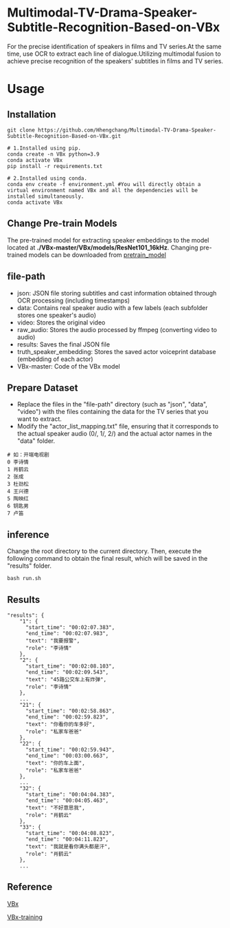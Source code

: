 # Multimodal-TV-Drama-Speaker-Subtitle-Recognition-Based-on-VBx
For the precise identification of speakers in films and TV series.At the same time, use OCR to extract each line of dialogue.Utilizing multimodal fusion to achieve precise recognition of the speakers' subtitles in films and TV series.

# Usage
## Installation
```
git clone https://github.com/Hhengchang/Multimodal-TV-Drama-Speaker-Subtitle-Recognition-Based-on-VBx.git

# 1.Installed using pip.
conda create -n VBx python=3.9
conda activate VBx
pip install -r requirements.txt

# 2.Installed using conda.
conda env create -f environment.yml #You will directly obtain a virtual environment named VBx and all the dependencies will be installed simultaneously.
conda activate VBx
```
## Change Pre-train Models
The pre-trained model for extracting speaker embeddings to the model located at **./VBx-master/VBx/models/ResNet101_16kHz**. Changing pre-trained models can be downloaded from [pretrain_model](https://github.com/wenet-e2e/wespeaker/blob/master/docs/pretrained.md) 
## file-path
- json: JSON file storing subtitles and cast information obtained through OCR processing (including timestamps)
- data: Contains real speaker audio with a few labels (each subfolder stores one speaker's audio)
- video: Stores the original video
- raw_audio: Stores the audio processed by ffmpeg (converting video to audio)
- results: Saves the final JSON file
- truth_speaker_embedding: Stores the saved actor voiceprint database (embedding of each actor)
- VBx-master: Code of the VBx model
## Prepare Dataset
- Replace the files in the "file-path" directory (such as "json", "data", "video") with the files containing the data for the TV series that you want to extract.
- Modify the "actor_list_mapping.txt" file, ensuring that it corresponds to the actual speaker audio (0/, 1/, 2/) and the actual actor names in the "data" folder.
```
# 如：开端电视剧
0 李诗情			
1 肖鹤云			
2 张成			
3 杜劲松			
4 王兴德 			
5 陶映红			
6 钥匙男			
7 卢笛	
```
## inference
Change the root directory to the current directory. Then, execute the following command to obtain the final result, which will be saved in the "results" folder.
```
bash run.sh
```
## Results
```
"results": {
    "1": {
      "start_time": "00:02:07.383",
      "end_time": "00:02:07.983",
      "text": "我要报警",
      "role": "李诗情"
    },
    "2": {
      "start_time": "00:02:08.103",
      "end_time": "00:02:09.543",
      "text": "45路公交车上有炸弹",
      "role": "李诗情"
    },
    ...
    "21": {
      "start_time": "00:02:58.863",
      "end_time": "00:02:59.823",
      "text": "你看你的车多好",
      "role": "私家车爸爸"
    },
    "22": {
      "start_time": "00:02:59.943",
      "end_time": "00:03:00.663",
      "text": "你的车上面",
      "role": "私家车爸爸"
    },
    ...
    "32": {
      "start_time": "00:04:04.383",
      "end_time": "00:04:05.463",
      "text": "不好意思我",
      "role": "肖鹤云"
    },
    "33": {
      "start_time": "00:04:08.823",
      "end_time": "00:04:11.823",
      "text": "我就是看你满头都是汗",
      "role": "肖鹤云"
    },
    ...
```
## Reference
[VBx](https://github.com/BUTSpeechFIT/VBx)

[VBx-training](https://github.com/phonexiaresearch/VBx-training-recipe)














